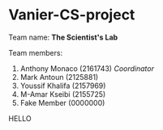 # Vanier-CS-project

Team name: **The Scientist's Lab**

Team members:
1. Anthony Monaco (2161743) *Coordinator*
2. Mark Antoun (2125881) 
3. Youssif Khalifa (2157969)
4. M-Amar Kseibi (2155725)
5. Fake Member (0000000) 
 
 HELLO
 
